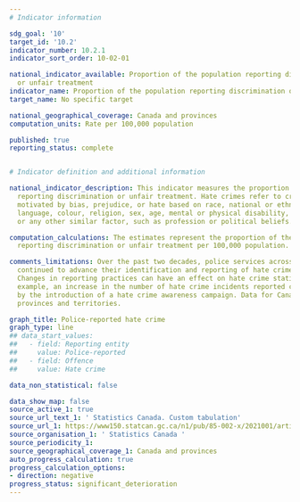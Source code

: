 ```yaml
---
# Indicator information

sdg_goal: '10'
target_id: '10.2'
indicator_number: 10.2.1
indicator_sort_order: 10-02-01

national_indicator_available: Proportion of the population reporting discrimination
  or unfair treatment
indicator_name: Proportion of the population reporting discrimination or unfair treatment
target_name: No specific target

national_geographical_coverage: Canada and provinces
computation_units: Rate per 100,000 population

published: true
reporting_status: complete


# Indicator definition and additional information

national_indicator_description: This indicator measures the proportion of the population
  reporting discrimination or unfair treatment. Hate crimes refer to criminal offences
  motivated by bias, prejudice, or hate based on race, national or ethnic origin,
  language, colour, religion, sex, age, mental or physical disability, sexual orientation
  or any other similar factor, such as profession or political beliefs.

computation_calculations: The estimates represent the proportion of the population
  reporting discrimination or unfair treatment per 100,000 population.

comments_limitations: Over the past two decades, police services across Canada have
  continued to advance their identification and reporting of hate crime incidents.
  Changes in reporting practices can have an effect on hate crime statistics. For
  example, an increase in the number of hate crime incidents reported can be influenced
  by the introduction of a hate crime awareness campaign. Data for Canada include
  provinces and territories.

graph_title: Police-reported hate crime
graph_type: line
## data_start_values:
##   - field: Reporting entity
##     value: Police-reported
##   - field: Offence
##     value: Hate crime

data_non_statistical: false

data_show_map: false
source_active_1: true
source_url_text_1: ' Statistics Canada. Custom tabulation'
source_url_1: https://www150.statcan.gc.ca/n1/pub/85-002-x/2021001/article/00002-eng.htm
source_organisation_1: ' Statistics Canada '
source_periodicity_1:
source_geographical_coverage_1: Canada and provinces
auto_progress_calculation: true
progress_calculation_options:
- direction: negative
progress_status: significant_deterioration
---
```

